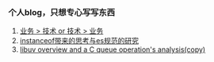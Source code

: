 ### 个人blog，只想专心写写东西

1. [业务 > 技术 or 技术 > 业务](https://github.com/hello2dj/blog/issues/2)
2. [instanceof带来的思考与es规范的研究](https://github.com/hello2dj/blog/issues/6)
3. [libuv overview and a C queue operation's analysis(copy)](https://github.com/hello2dj/blog/issues/7)
